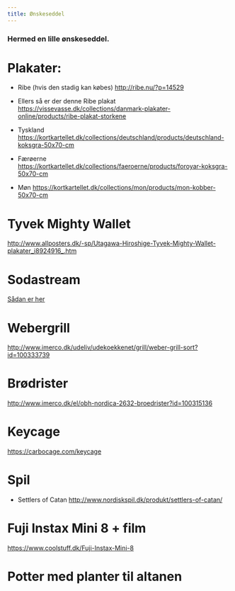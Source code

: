 ```yaml
---
title: Ønskeseddel
---
```

### Hermed en lille ønskeseddel.


# Plakater: 

- Ribe (hvis den stadig kan købes)
http://ribe.nu/?p=14529

- Ellers så er der denne Ribe plakat
https://vissevasse.dk/collections/danmark-plakater-online/products/ribe-plakat-storkene

- Tyskland
https://kortkartellet.dk/collections/deutschland/products/deutschland-koksgra-50x70-cm

- Færøerne
https://kortkartellet.dk/collections/faeroerne/products/foroyar-koksgra-50x70-cm

- Møn
https://kortkartellet.dk/collections/mon/products/mon-kobber-50x70-cm


# Tyvek Mighty Wallet
http://www.allposters.dk/-sp/Utagawa-Hiroshige-Tyvek-Mighty-Wallet-plakater_i8924916_.htm

# Sodastream
[Sådan er her](https://www.elgiganten.dk/product/husholdning/sodastream/S1012101775/sodastream-jet-sodavandsmaskine-sort-solv?scid=SEM4&scid=EXT_SEM_SHOPPING_IP&gclid=CjwKEAjwrMzHBRDW3saA88aT80MSJACbvo1Tj3rpaPXMwXXB9rQK0_vkfiMLnV3ia6Jt4oYOzfWSQBoCbqHw_wcB)

# Webergrill
http://www.imerco.dk/udeliv/udekoekkenet/grill/weber-grill-sort?id=100333739

# Brødrister
http://www.imerco.dk/el/obh-nordica-2632-broedrister?id=100315136

# Keycage
https://carbocage.com/keycage

# Spil
- Settlers of Catan
http://www.nordiskspil.dk/produkt/settlers-of-catan/

# Fuji Instax Mini 8 + film 
https://www.coolstuff.dk/Fuji-Instax-Mini-8

# Potter med planter til altanen


